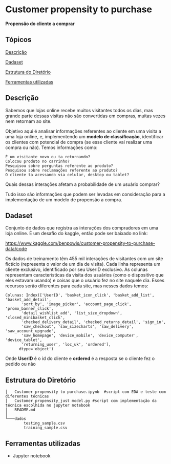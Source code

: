 # Customer propensity to purchase

**Propensão do cliente a comprar**

## Tópicos 

[Descrição](#Descrição)

[Dadaset](#Dadaset)

[Estrutura do Diretório](#Estrutura-do-Diretório)

[Ferramentas utilizadas](#Ferramentas-utilizadas)


## Descrição

Sabemos que lojas online recebe muitos visitantes todos os dias, mas grande parte dessas visitas não são convertidas em compras, muitas vezes nem retornam ao site.

Objetivo aqui é analisar informações referentes ao cliente em uma visita a uma loja online, e, implementendo um **modelo de classificação**, identificar os clientes com potencial de compra (se esse cliente vai realizar uma compra ou não).
Temos informações como:

    É um visitante novo ou ta retornando?
    Colocou produto no carrinho?
    Pesquisou sobre perguntas referente ao produto?
    Pesquisou sobre reclamações referente ao produto?
    O cliente ta acessando via celular, desktop ou tablet?

Quais dessas interações afetam a probabilidade de um usuário comprar? 

Tudo isso são informações que podem ser levadas em consideração para a implementação de um modelo de propensão a compra.

## Dadaset

Conjunto de dados que registra as interações dos compradores em uma loja online. É um desafio do kaggle, então pode ser baixado no link:

https://www.kaggle.com/benpowis/customer-propensity-to-purchase-data/code

Os dados de treinamento têm 455 mil interações de visitantes com um site fictício (representa o valor de um dia de visita).
Cada linha representa um cliente exclusivo, identificado por seu UserID exclusivo. 
As colunas representam características da visita dos usuários (como o dispositivo que eles estavam usando) e coisas que o usuário fez no site naquele dia. 
Esses recursos serão diferentes para cada site, mas nesses dados temos:

```
Colunas: Index(['UserID', 'basket_icon_click', 'basket_add_list', 'basket_add_detail',
       'sort_by', 'image_picker', 'account_page_click', 'promo_banner_click',
       'detail_wishlist_add', 'list_size_dropdown', 'closed_minibasket_click',
       'checked_delivery_detail', 'checked_returns_detail', 'sign_in',
       'saw_checkout', 'saw_sizecharts', 'saw_delivery', 'saw_account_upgrade',
       'saw_homepage', 'device_mobile', 'device_computer', 'device_tablet',
       'returning_user', 'loc_uk', 'ordered'],
      dtype='object')
```

Onde **UserID** é o id do cliente e **ordered** é a resposta se o cliente fez o pedido ou não


## Estrutura do Diretório
```
│   Customer propensity to purchase.ipynb  #script com EDA e teste com diferentes técnicas
│   Customer propensity_just model.py #script com implementação da técnica escolhida no jupyter notebook
│   README.md
│
└───dados
        testing_sample.csv
        training_sample.csv
```
## Ferramentas utilizadas
* Jupyter notebook

